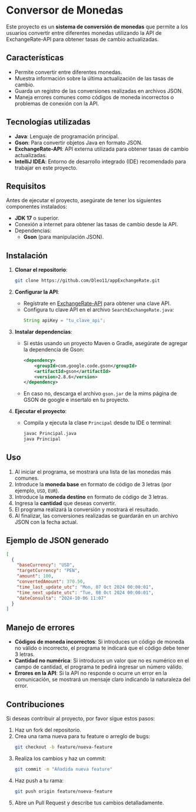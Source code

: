 
# Conversor de Monedas

Este proyecto es un **sistema de conversión de monedas** que permite a los usuarios convertir entre diferentes monedas utilizando la API de ExchangeRate-API para obtener tasas de cambio actualizadas.

## Características

- Permite convertir entre diferentes monedas.
- Muestra información sobre la última actualización de las tasas de cambio.
- Guarda un registro de las conversiones realizadas en archivos JSON.
- Maneja errores comunes como códigos de moneda incorrectos o problemas de conexión con la API.

## Tecnologías utilizadas

- **Java**: Lenguaje de programación principal.
- **Gson**: Para convertir objetos Java en formato JSON.
- **ExchangeRate-API**: API externa utilizada para obtener tasas de cambio actualizadas.
- **IntelliJ IDEA**: Entorno de desarrollo integrado (IDE) recomendado para trabajar en este proyecto.

## Requisitos

Antes de ejecutar el proyecto, asegúrate de tener los siguientes componentes instalados:

- **JDK 17** o superior.
- Conexión a internet para obtener las tasas de cambio desde la API.
- Dependencias:
  - **Gson** (para manipulación JSON).

## Instalación

1. **Clonar el repositorio**:
   ```bash
   git clone https://github.com/Dleo11/appExchangeRate.git
   ```

2. **Configurar la API**:
   - Regístrate en [ExchangeRate-API](https://www.exchangerate-api.com/) para obtener una clave API.
   - Configura tu clave API en el archivo `SearchExchangeRate.java`:
     ```java
     String apiKey = "tu_clave_api";
     ```

3. **Instalar dependencias**:
   - Si estás usando un proyecto Maven o Gradle, asegúrate de agregar la dependencia de Gson:
     ```xml
     <dependency>
         <groupId>com.google.code.gson</groupId>
         <artifactId>gson</artifactId>
         <version>2.8.6</version>
     </dependency>
     ```
   - En caso no, descarga el archivo `gson.jar` de la mims página de  GSON de google e insertalo en tu proyecto. 

4. **Ejecutar el proyecto**:
   - Compila y ejecuta la clase `Principal` desde tu IDE o terminal:
     ```bash
     javac Principal.java
     java Principal
     ```

## Uso

1. Al iniciar el programa, se mostrará una lista de las monedas más comunes.
2. Introduce la **moneda base** en formato de código de 3 letras (por ejemplo, `USD`, `EUR`).
3. Introduce la **moneda destino** en formato de código de 3 letras.
4. Ingresa la **cantidad** que deseas convertir.
5. El programa realizará la conversión y mostrará el resultado.
6. Al finalizar, las conversiones realizadas se guardarán en un archivo JSON con la fecha actual.

## Ejemplo de JSON generado

```json
[
  {
    "baseCurrency": "USD",
    "targetCurrency": "PEN",
    "amount": 100,
    "convertedAmount": 370.50,
    "time_last_update_utc": "Mon, 07 Oct 2024 00:00:01",
    "time_next_update_utc": "Tue, 08 Oct 2024 00:00:01",
    "dateConsulta": "2024-10-06 11:07"
  }
]
```

## Manejo de errores

- **Códigos de moneda incorrectos**: Si introduces un código de moneda no válido o incorrecto, el programa te indicará que el código debe tener 3 letras.
- **Cantidad no numérica**: Si introduces un valor que no es numérico en el campo de cantidad, el programa te pedirá ingresar un número válido.
- **Errores en la API**: Si la API no responde o ocurre un error en la comunicación, se mostrará un mensaje claro indicando la naturaleza del error.

## Contribuciones

Si deseas contribuir al proyecto, por favor sigue estos pasos:

1. Haz un fork del repositorio.
2. Crea una rama nueva para tu feature o arreglo de bugs:
   ```bash
   git checkout -b feature/nueva-feature
   ```
3. Realiza los cambios y haz un commit:
   ```bash
   git commit -m "Añadida nueva feature"
   ```
4. Haz push a tu rama:
   ```bash
   git push origin feature/nueva-feature
   ```
5. Abre un Pull Request y describe tus cambios detalladamente.
